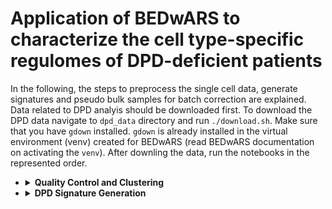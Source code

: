 # Application of BEDwARS to characterize the cell type-specific regulomes of DPD-deficient patients

In the following, the steps to preprocess the single cell data, generate signatures and pseudo bulk samples for batch correction are explained.
Data related to DPD analyis should be downloaded first. To download the DPD data navigate to `dpd_data` directory and run `./download.sh`. Make sure that you have `gdown` installed. `gdown` is already installed in the virtual environment (venv) created for BEDwARS (read BEDwARS documentation on activating the `venv`). After downling the data, run the notebooks in the represented order.

+  <details>
   <summary><strong>Quality Control and Clustering</strong></summary>

    Run `qc_clustering.ipynb` to perform quality control and clustering of the single cell data using Scanpy. To reproduce the `anndata (adata)` object generated by the paper all the library versions should match the ones listed in the beginning of the notebook. It is very likely that you cannot reproduce the exact `adata` object, in this case simply load the `adata` object used by the paper to reproduce the results of the paper. Depending on what you choose the sequence of analyses is different as listed below,
   * `load_adata=True`: The `adata` generated by the paper will be loaded from `dpd_data/sc_process/write/DPD_res.h5ad`. As a result, quality control and clustering steps are skipped. You do not need to annotate the clusters with cell types as it has already been done.
   * `load_data=False`: The single cell data will be loaded from `dpd_data/scdata`. The quality control and clustering is performed from scratch. If the clustering is not the same as the clustering presented in the paper, i.e., `load_adata=True`, then you have to do cell type assignment following the procedure explained in the paper. This notebook generates all the data, such as statistically derived markers of each cluster, required to perform cell type assignment. Read "Methods" section of the paper for more details.

   The processed single cell data will be saved to `dpd_results/sc_preprocess/processed_data`. If you cannot reproduce the paper results, the processed single cell data by the paper is located at `dpd_data/sc_preprocess/processed_data`. This data is later used for signature and pseudo-bulk mixture generation.
    
    </details>

+  <details>
   <summary><strong>DPD Signature Generation</strong></summary>

   
   </details>
